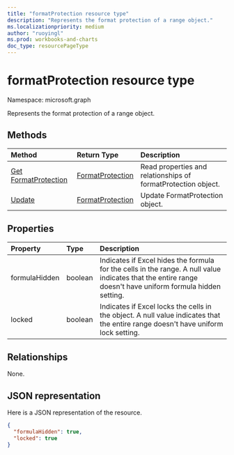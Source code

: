 ```yaml
---
title: "formatProtection resource type"
description: "Represents the format protection of a range object."
ms.localizationpriority: medium
author: "ruoyingl"
ms.prod: workbooks-and-charts
doc_type: resourcePageType
---
```


# formatProtection resource type

Namespace: microsoft.graph

Represents the format protection of a range object.


## Methods

| Method		   | Return Type	|Description|
|:---------------|:--------|:----------|
|[Get FormatProtection](../api/formatprotection-get.md) | [FormatProtection](formatprotection.md) |Read properties and relationships of formatProtection object.|
|[Update](../api/formatprotection-update.md) | [FormatProtection](formatprotection.md)	|Update FormatProtection object. |

## Properties
| Property	   | Type	|Description|
|:---------------|:--------|:----------|
|formulaHidden|boolean|Indicates if Excel hides the formula for the cells in the range. A null value indicates that the entire range doesn't have uniform formula hidden setting.|
|locked|boolean|Indicates if Excel locks the cells in the object. A null value indicates that the entire range doesn't have uniform lock setting.|

## Relationships
None.


## JSON representation

Here is a JSON representation of the resource.

<!-- {
  "blockType": "resource",
  "baseType": "microsoft.graph.entity",
  "optionalProperties": [

  ],
  "@odata.type": "microsoft.graph.workbookFormatProtection"
}-->

```json
{
  "formulaHidden": true,
  "locked": true
}

```

<!-- uuid: 8fcb5dbc-d5aa-4681-8e31-b001d5168d79
2015-10-25 14:57:30 UTC -->
<!-- {
  "type": "#page.annotation",
  "description": "FormatProtection resource",
  "keywords": "",
  "section": "documentation",
  "tocPath": ""
}-->

